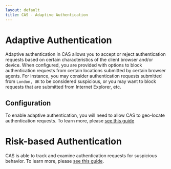 ```yaml
---
layout: default
title: CAS - Adaptive Authentication
---
```


# Adaptive Authentication

Adaptive authentication in CAS allows you to accept or reject authentication requests based on certain characteristics
of the client browser and/or device. When configured, you are provided with options to block authentication requests
from certain locations submitted by certain browser agents. For instance, you may consider authentication requests submitted
from `London, UK` to be considered suspicious, or you may want to block requests that are submitted from Internet Explorer, etc.

## Configuration

To enable adaptive authentication, you will need to allow CAS to geo-locate authentication requests.
To learn more, please [see this guide](GeoTracking-Authentication-Requests.html)

# Risk-based Authentication

CAS is able to track and examine authentication requests for suspicious behavior. 
To learn more, please [see this guide](Configuring-RiskBased-Authentication.html).
